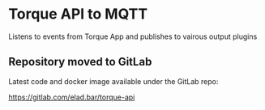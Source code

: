 # Torque API to MQTT
Listens to events from Torque App and publishes to vairous output plugins

## Repository moved to GitLab
Latest code and docker image available under the GitLab repo:

https://gitlab.com/elad.bar/torque-api
